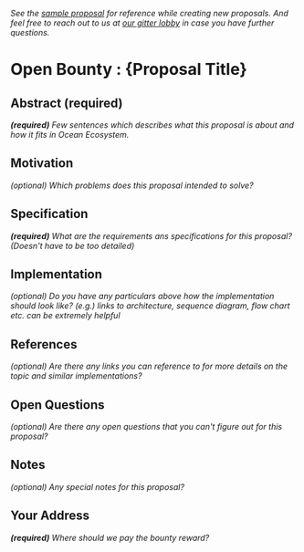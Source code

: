 _See the [sample proposal](https://github.com/oceanprotocol/openbounty/blob/master/sample/sample_proposal.md) for reference while creating new proposals. And feel free to reach out to us at [our gitter lobby](https://gitter.im/oceanprotocol/Lobby) in case you have further questions._

# Open Bounty : {Proposal Title} 

## Abstract (required)

_**(required)** Few sentences which describes what this proposal is about and how it fits in Ocean Ecosystem._

## Motivation 

_(optional) Which problems does this proposal intended to solve?_

## Specification

_**(required)** What are the requirements ans specifications for this proposal? (Doesn't have to be too detailed)_

## Implementation

 _(optional) Do you have any particulars above how the implementation should look like? (e.g.) links to architecture, sequence diagram, flow chart etc. can be extremely helpful_

## References

_(optional) Are there any links you can reference to for more details on the topic and similar implementations?_

## Open Questions

_(optional) Are there any open questions that you can't figure out for this proposal?_

## Notes
_(optional) Any special notes for this proposal?_

## Your Address
_**(required)** Where should we pay the bounty reward?_
